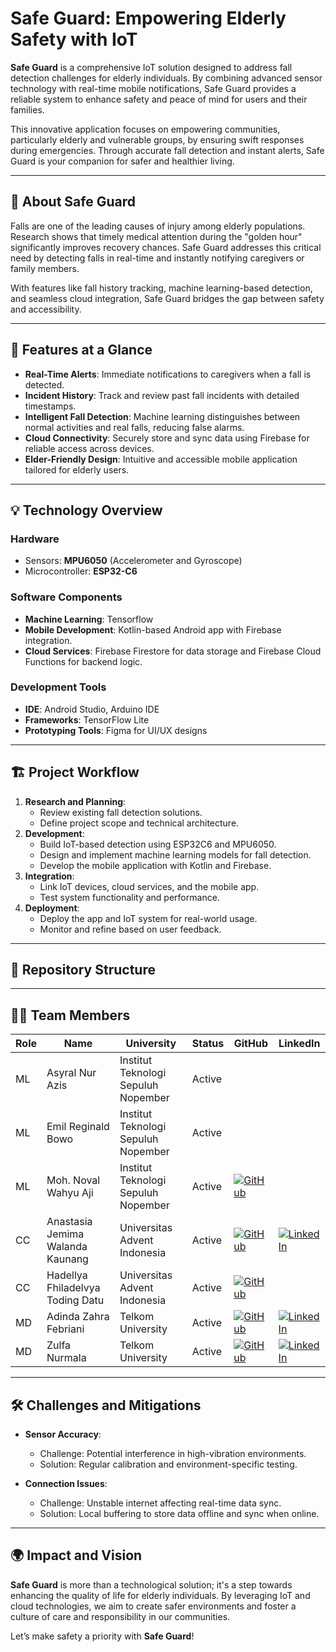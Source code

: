 # Safe Guard: Empowering Elderly Safety with IoT

**Safe Guard** is a comprehensive IoT solution designed to address fall detection challenges for elderly individuals. By combining advanced sensor technology with real-time mobile notifications, Safe Guard provides a reliable system to enhance safety and peace of mind for users and their families.

This innovative application focuses on empowering communities, particularly elderly and vulnerable groups, by ensuring swift responses during emergencies. Through accurate fall detection and instant alerts, Safe Guard is your companion for safer and healthier living.

---

## 🌟 **About Safe Guard**

Falls are one of the leading causes of injury among elderly populations. Research shows that timely medical attention during the "golden hour" significantly improves recovery chances. Safe Guard addresses this critical need by detecting falls in real-time and instantly notifying caregivers or family members.

With features like fall history tracking, machine learning-based detection, and seamless cloud integration, Safe Guard bridges the gap between safety and accessibility.

---

## 🔑 **Features at a Glance**

- **Real-Time Alerts**: Immediate notifications to caregivers when a fall is detected.
- **Incident History**: Track and review past fall incidents with detailed timestamps.
- **Intelligent Fall Detection**: Machine learning distinguishes between normal activities and real falls, reducing false alarms.
- **Cloud Connectivity**: Securely store and sync data using Firebase for reliable access across devices.
- **Elder-Friendly Design**: Intuitive and accessible mobile application tailored for elderly users.

---

## 💡 **Technology Overview**

### **Hardware**
- Sensors: **MPU6050** (Accelerometer and Gyroscope)
- Microcontroller: **ESP32-C6**

### **Software Components**
- **Machine Learning**: Tensorflow
- **Mobile Development**: Kotlin-based Android app with Firebase integration.
- **Cloud Services**: Firebase Firestore for data storage and Firebase Cloud Functions for backend logic.

### **Development Tools**
- **IDE**: Android Studio, Arduino IDE
- **Frameworks**: TensorFlow Lite
- **Prototyping Tools**: Figma for UI/UX designs

---

## 🏗️ **Project Workflow**

1. **Research and Planning**:
   - Review existing fall detection solutions.
   - Define project scope and technical architecture.
2. **Development**:
   - Build IoT-based detection using ESP32C6 and MPU6050.
   - Design and implement machine learning models for fall detection.
   - Develop the mobile application with Kotlin and Firebase.
3. **Integration**:
   - Link IoT devices, cloud services, and the mobile app.
   - Test system functionality and performance.
4. **Deployment**:
   - Deploy the app and IoT system for real-world usage.
   - Monitor and refine based on user feedback.

---

## 📂 **Repository Structure**


---

## 👩‍💻 **Team Members**

| Role | Name                            | University                        | Status | GitHub                                  | LinkedIn                                               |
|------|---------------------------------|-----------------------------------|--------|-----------------------------------------|--------------------------------------------------------|
| ML   | Asyral Nur Azis                 | Institut Teknologi Sepuluh Nopember | Active |                                         |                                                        |
| ML   | Emil Reginald Bowo              | Institut Teknologi Sepuluh Nopember | Active |                                         |                                                        |
| ML   | Moh. Noval Wahyu Aji            | Institut Teknologi Sepuluh Nopember | Active | [![GitHub](https://img.shields.io/badge/GitHub-Profile-black?style=for-the-badge&logo=github&logoColor=white)](https://github.com/novalwahyu) |                                                        |
| CC   | Anastasia Jemima Walanda Kaunang| Universitas Advent Indonesia       | Active | [![GitHub](https://img.shields.io/badge/GitHub-Profile-black?style=for-the-badge&logo=github&logoColor=white)](https://github.com/tasiakaunang) | [![LinkedIn](https://img.shields.io/badge/LinkedIn-Profile-blue?style=for-the-badge&logo=linkedin&logoColor=white)](https://www.linkedin.com/in/anastasiakaunang) |
| CC   | Hadellya Fhiladelvya Toding Datu| Universitas Advent Indonesia       | Active | [![GitHub](https://img.shields.io/badge/GitHub-Profile-black?style=for-the-badge&logo=github&logoColor=white)](https://github.com/hadelkim3) |                                                        |
| MD   | Adinda Zahra Febriani           | Telkom University                  | Active | [![GitHub](https://img.shields.io/badge/GitHub-Profile-black?style=for-the-badge&logo=github&logoColor=white)](https://github.com/adindahahahaha) | [![LinkedIn](https://img.shields.io/badge/LinkedIn-Profile-blue?style=for-the-badge&logo=linkedin&logoColor=white)](https://www.linkedin.com/in/adinda-zahra-febriani-4202b9264) |
| MD   | Zulfa Nurmala                   | Telkom University                  | Active | [![GitHub](https://img.shields.io/badge/GitHub-Profile-black?style=for-the-badge&logo=github&logoColor=white)](https://github.com/zulfanurmalaa) | [![LinkedIn](https://img.shields.io/badge/LinkedIn-Profile-blue?style=for-the-badge&logo=linkedin&logoColor=white)](https://www.linkedin.com/in/zulfanurmala) |

---

## 🛠️ **Challenges and Mitigations**

- **Sensor Accuracy**:
  - Challenge: Potential interference in high-vibration environments.
  - Solution: Regular calibration and environment-specific testing.

- **Connection Issues**:
  - Challenge: Unstable internet affecting real-time data sync.
  - Solution: Local buffering to store data offline and sync when online.

---

## 🌍 **Impact and Vision**

**Safe Guard** is more than a technological solution; it's a step towards enhancing the quality of life for elderly individuals. By leveraging IoT and cloud technologies, we aim to create safer environments and foster a culture of care and responsibility in our communities.


Let’s make safety a priority with **Safe Guard**!
